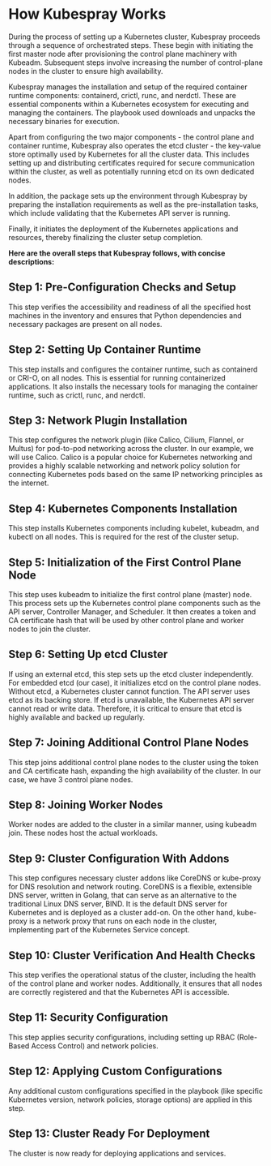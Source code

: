 # How Kubespray Works

During the process of setting up a Kubernetes cluster, Kubespray proceeds through a sequence of orchestrated steps. These begin with initiating the first master node after provisioning the control plane machinery with Kubeadm. Subsequent steps involve increasing the number of control-plane nodes in the cluster to ensure high availability.

Kubespray manages the installation and setup of the required container runtime components: containerd, crictl, runc, and nerdctl. These are essential components within a Kubernetes ecosystem for executing and managing the containers. The playbook used downloads and unpacks the necessary binaries for execution.

Apart from configuring the two major components - the control plane and container runtime, Kubespray also operates the etcd cluster - the key-value store optimally used by Kubernetes for all the cluster data. This includes setting up and distributing certificates required for secure communication within the cluster, as well as potentially running etcd on its own dedicated nodes.

In addition, the package sets up the environment through Kubespray by preparing the installation requirements as well as the pre-installation tasks, which include validating that the Kubernetes API server is running.

Finally, it initiates the deployment of the Kubernetes applications and resources, thereby finalizing the cluster setup completion.

**Here are the overall steps that Kubespray follows, with concise descriptions:**

## Step 1: Pre-Configuration Checks and Setup

This step verifies the accessibility and readiness of all the specified host machines in the inventory and ensures that Python dependencies and necessary packages are present on all nodes.

## Step 2: Setting Up Container Runtime

This step installs and configures the container runtime, such as containerd or CRI-O, on all nodes. This is essential for running containerized applications. It also installs the necessary tools for managing the container runtime, such as crictl, runc, and nerdctl.

## Step 3: Network Plugin Installation

This step configures the network plugin (like Calico, Cilium, Flannel, or Multus) for pod-to-pod networking across the cluster. In our example, we will use Calico. Calico is a popular choice for Kubernetes networking and provides a highly scalable networking and network policy solution for connecting Kubernetes pods based on the same IP networking principles as the internet.

## Step 4: Kubernetes Components Installation

This step installs Kubernetes components including kubelet, kubeadm, and kubectl on all nodes. This is required for the rest of the cluster setup.

## Step 5: Initialization of the First Control Plane Node

This step uses kubeadm to initialize the first control plane (master) node. This process sets up the Kubernetes control plane components such as the API server, Controller Manager, and Scheduler. It then creates a token and CA certificate hash that will be used by other control plane and worker nodes to join the cluster.

## Step 6: Setting Up etcd Cluster

If using an external etcd, this step sets up the etcd cluster independently. For embedded etcd (our case), it initializes etcd on the control plane nodes. Without etcd, a Kubernetes cluster cannot function. The API server uses etcd as its backing store. If etcd is unavailable, the Kubernetes API server cannot read or write data. Therefore, it is critical to ensure that etcd is highly available and backed up regularly.

## Step 7: Joining Additional Control Plane Nodes

This step joins additional control plane nodes to the cluster using the token and CA certificate hash, expanding the high availability of the cluster. In our case, we have 3 control plane nodes.

## Step 8: Joining Worker Nodes

Worker nodes are added to the cluster in a similar manner, using kubeadm join. These nodes host the actual workloads.

## Step 9: Cluster Configuration With Addons

This step configures necessary cluster addons like CoreDNS or kube-proxy for DNS resolution and network routing. CoreDNS is a flexible, extensible DNS server, written in Golang, that can serve as an alternative to the traditional Linux DNS server, BIND. It is the default DNS server for Kubernetes and is deployed as a cluster add-on. On the other hand, kube-proxy is a network proxy that runs on each node in the cluster, implementing part of the Kubernetes Service concept.

## Step 10: Cluster Verification And Health Checks

This step verifies the operational status of the cluster, including the health of the control plane and worker nodes. Additionally, it ensures that all nodes are correctly registered and that the Kubernetes API is accessible.

## Step 11: Security Configuration

This step applies security configurations, including setting up RBAC (Role-Based Access Control) and network policies.

## Step 12: Applying Custom Configurations

Any additional custom configurations specified in the playbook (like specific Kubernetes version, network policies, storage options) are applied in this step.

## Step 13: Cluster Ready For Deployment

The cluster is now ready for deploying applications and services.
